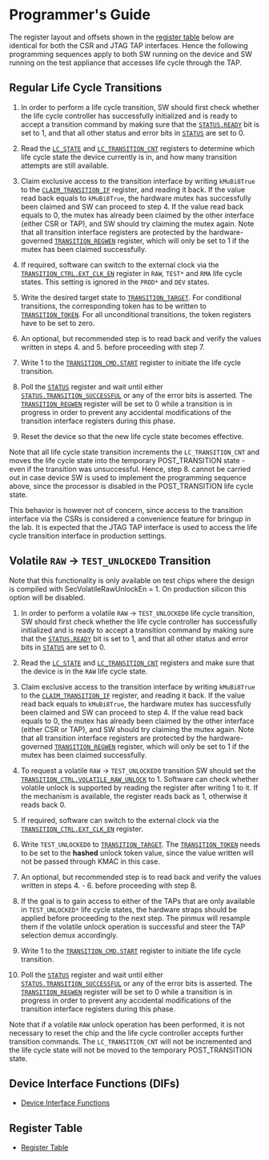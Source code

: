# Programmer's Guide

The register layout and offsets shown in the [register table](../data/lc_ctrl.hjson#registers) below are identical for both the CSR and JTAG TAP interfaces.
Hence the following programming sequences apply to both SW running on the device and SW running on the test appliance that accesses life cycle through the TAP.

## Regular Life Cycle Transitions

1. In order to perform a life cycle transition, SW should first check whether the life cycle controller has successfully initialized and is ready to accept a transition command by making sure that the [`STATUS.READY`](../data/lc_ctrl.hjson#status) bit is set to 1, and that all other status and error bits in [`STATUS`](../data/lc_ctrl.hjson#status) are set to 0.

2. Read the [`LC_STATE`](../data/lc_ctrl.hjson#lc_state) and [`LC_TRANSITION_CNT`](../data/lc_ctrl.hjson#lc_transition_cnt) registers to determine which life cycle state the device currently is in, and how many transition attempts are still available.

3. Claim exclusive access to the transition interface by writing `kMuBi8True` to the [`CLAIM_TRANSITION_IF`](../data/lc_ctrl.hjson#claim_transition_if) register, and reading it back. If the value read back equals to `kMuBi8True`, the hardware mutex has successfully been claimed and SW can proceed to step 4. If the value read back equals to 0, the mutex has already been claimed by the other interface (either CSR or TAP), and SW should try claiming the mutex again.
Note that all transition interface registers are protected by the hardware-governed [`TRANSITION_REGWEN`](../data/lc_ctrl.hjson#transition_regwen) register, which will only be set to 1 if the mutex has been claimed successfully.

4. If required, software can switch to the external clock via the [`TRANSITION_CTRL.EXT_CLK_EN`](../data/lc_ctrl.hjson#otp_vendor_test_ctrl#ext_clk_en) register in `RAW`, `TEST*` and `RMA` life cycle states.
   This setting is ignored in the `PROD*` and `DEV` states.

5. Write the desired target state to [`TRANSITION_TARGET`](../data/lc_ctrl.hjson#transition_target). For conditional transitions, the corresponding token has to be written to [`TRANSITION_TOKEN`](../data/lc_ctrl.hjson#transition_token). For all unconditional transitions, the token registers have to be set to zero.

6. An optional, but recommended step is to read back and verify the values written in steps 4. and 5. before proceeding with step 7.

7. Write 1 to the [`TRANSITION_CMD.START`](../data/lc_ctrl.hjson#transition_cmd) register to initiate the life cycle transition.

8. Poll the [`STATUS`](../data/lc_ctrl.hjson#status) register and wait until either [`STATUS.TRANSITION_SUCCESSFUL`](../data/lc_ctrl.hjson#status) or any of the error bits is asserted.
The [`TRANSITION_REGWEN`](../data/lc_ctrl.hjson#transition_regwen) register will be set to 0 while a transition is in progress in order to prevent any accidental modifications of the transition interface registers during this phase.

9. Reset the device so that the new life cycle state becomes effective.

Note that all life cycle state transition increments the `LC_TRANSITION_CNT` and moves the life cycle state into the temporary POST_TRANSITION state - even if the transition was unsuccessful.
Hence, step 8. cannot be carried out in case device SW is used to implement the programming sequence above, since the processor is disabled in the POST_TRANSITION life cycle state.

This behavior is however not of concern, since access to the transition interface via the CSRs is considered a convenience feature for bringup in the lab.
It is expected that the JTAG TAP interface is used to access the life cycle transition interface in production settings.

## Volatile `RAW` -> `TEST_UNLOCKED0` Transition

Note that this functionality is only available on test chips where the design is compiled with SecVolatileRawUnlockEn = 1.
On production silicon this option will be disabled.

1. In order to perform a volatile `RAW` -> `TEST_UNLOCKED0` life cycle transition, SW should first check whether the life cycle controller has successfully initialized and is ready to accept a transition command by making sure that the [`STATUS.READY`](../data/lc_ctrl.hjson#status) bit is set to 1, and that all other status and error bits in [`STATUS`](../data/lc_ctrl.hjson#status) are set to 0.

2. Read the [`LC_STATE`](../data/lc_ctrl.hjson#lc_state) and [`LC_TRANSITION_CNT`](../data/lc_ctrl.hjson#lc_transition_cnt) registers and make sure that the device is in the `RAW` life cycle state.

3. Claim exclusive access to the transition interface by writing `kMuBi8True` to the [`CLAIM_TRANSITION_IF`](../data/lc_ctrl.hjson#claim_transition_if) register, and reading it back.
   If the value read back equals to `kMuBi8True`, the hardware mutex has successfully been claimed and SW can proceed to step 4. If the value read back equals to 0, the mutex has already been claimed by the other interface (either CSR or TAP), and SW should try claiming the mutex again.
   Note that all transition interface registers are protected by the hardware-governed [`TRANSITION_REGWEN`](../data/lc_ctrl.hjson#transition_regwen) register, which will only be set to 1 if the mutex has been claimed successfully.

4. To request a volatile `RAW` -> `TEST_UNLOCKED0` transition SW should set the [`TRANSITION_CTRL.VOLATILE_RAW_UNLOCK`](../data/lc_ctrl.hjson#otp_vendor_test_ctrl#volatile_raw_unlock) to 1.
   Software can check whether volatile unlock is supported by reading the register after writing 1 to it.
   If the mechanism is available, the register reads back as 1, otherwise it reads back 0.

5. If required, software can switch to the external clock via the [`TRANSITION_CTRL.EXT_CLK_EN`](../data/lc_ctrl.hjson#otp_vendor_test_ctrl#ext_clk_en) register.

6. Write `TEST_UNLOCKED0` to [`TRANSITION_TARGET`](../data/lc_ctrl.hjson#transition_target).
   The [`TRANSITION_TOKEN`](../data/lc_ctrl.hjson#transition_token) needs to be set to the **hashed** unlock token value, since the value written will not be passed through KMAC in this case.

7. An optional, but recommended step is to read back and verify the values written in steps 4. - 6. before proceeding with step 8.

8. If the goal is to gain access to either of the TAPs that are only available in `TEST_UNLOCKED*` life cycle states, the hardware straps should be applied before proceeding to the next step.
   The pinmux will resample them if the volatile unlock operation is successful and steer the TAP selection demux accordingly.

9. Write 1 to the [`TRANSITION_CMD.START`](../data/lc_ctrl.hjson#transition_cmd) register to initiate the life cycle transition.

10. Poll the [`STATUS`](../data/lc_ctrl.hjson#status) register and wait until either [`STATUS.TRANSITION_SUCCESSFUL`](../data/lc_ctrl.hjson#status) or any of the error bits is asserted.
   The [`TRANSITION_REGWEN`](../data/lc_ctrl.hjson#transition_regwen) register will be set to 0 while a transition is in progress in order to prevent any accidental modifications of the transition interface registers during this phase.

Note that if a volatile `RAW` unlock operation has been performed, it is not necessary to reset the chip and the life cycle controller accepts further transition commands.
The `LC_TRANSITION_CNT`  will not be incremented and the life cycle state will not be moved to the temporary POST_TRANSITION state.

## Device Interface Functions (DIFs)

- [Device Interface Functions](../../../../sw/ip/lc_ctrl/dif/dif_lc_ctrl.h)

## Register Table

* [Register Table](../data/lc_ctrl.hjson#registers)
